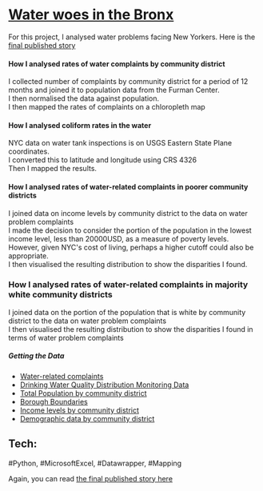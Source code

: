 # [Water woes in the Bronx](https://rentwirenyc.substack.com/p/water-woes-in-the-bronx)
For this project, I analysed water problems facing New Yorkers. Here is the [final published story](https://rentwirenyc.substack.com/p/water-woes-in-the-bronx)

#### How I analysed rates of water complaints by community district
I collected number of complaints by community district for a period of 12 months and joined it to population data from the Furman Center. <br>
I then normalised the data against population. <br/>
I then mapped the rates of complaints on a chloropleth map

#### How I analysed coliform rates in the water
NYC data on water tank inspections is on USGS Eastern State Plane coordinates.<br/>
I converted this to latitude and longitude using CRS 4326 <br/>
Then I mapped the results. 

#### How I analysed rates of water-related complaints in poorer community districts
I joined data on income levels by community district to the data on water problem complaints <br/>
I made the decision to consider the portion of the population in the lowest income level, less than 20000USD, as a measure of poverty levels. However, given NYC's cost of living, perhaps a higher cutoff could also be appropriate. <br/>
I then visualised the resulting distribution to show the disparities I found. <br/>

### How I analysed rates of water-related complaints in majority white community districts
I joined data on the portion of the population that is white by community district to the data on water problem complaints <br/>
I then visualised the resulting distribution to show the disparities I found in terms of water problem complaints <br/>

##### Getting the Data

* [Water-related complaints](https://data.cityofnewyork.us/Social-Services/311-Service-Requests-from-2010-to-Present/erm2-nwe9/data)
* [Drinking Water Quality Distribution Monitoring Data](https://data.cityofnewyork.us/Environment/Drinking-Water-Quality-Distribution-Monitoring-Dat/bkwf-xfky)
* [Total Population by community district](https://furmancenter.org/neighborhoods/)
* [Borough Boundaries](https://data.cityofnewyork.us/City-Government/Borough-Boundaries/tqmj-j8zm)
* [Income levels by community district](https://furmancenter.org/neighborhoods/)
* [Demographic data by community district](https://furmancenter.org/neighborhoods/)

## Tech:
#Python, #MicrosoftExcel, #Datawrapper, #Mapping

Again, you can read [the final published story here](https://rentwirenyc.substack.com/p/water-woes-in-the-bronx)


